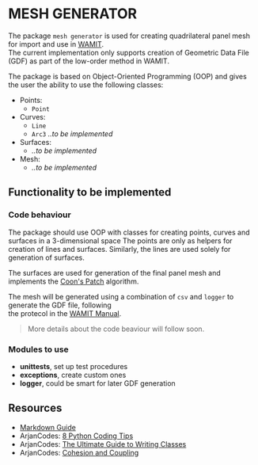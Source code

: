 # MESH GENERATOR

The package `mesh generator` is used for creating quadrilateral panel mesh for import and use in [WAMIT](https://www.wamit.com/).<br>
The current implementation only supports creation of Geometric Data File (GDF) as part of the low-order method in WAMIT.

The package is based on Object-Oriented Programming (OOP) and gives the user the ability to use the following classes:

- Points:
    - `Point`
- Curves:
    - `Line`
    - `Arc3` *..to be implemented*
- Surfaces:
    - *..to be implemented*
- Mesh:
    - *..to be implemented*

## Functionality to be implemented

### Code behaviour

The package should use OOP with classes for creating points, curves and surfaces in a 3-dimensional space The points are only as helpers for creation of lines and surfaces. Similarly, the lines are used solely for<br>
generation of surfaces.<br>

The surfaces are used for generation of the final panel mesh and implements the [Coon's Patch](https://youtu.be/TM0GM6xhAoI?t=2090) algorithm.

The mesh will be generated using a combination of `csv` and `logger` to generate the GDF file, following<br>
the protecol in the [WAMIT Manual](https://www.wamit.com/manual7.x/v75_manual.pdf).

> More details about the code beaviour will follow soon.

### Modules to use

- **unittests**, set up test procedures
- **exceptions**, create custom ones
- **logger**, could be smart for later GDF generation

## Resources

- [Markdown Guide](https://www.markdownguide.org/basic-syntax/)
- ArjanCodes: [8 Python Coding Tips](https://www.youtube.com/watch?v=woIkysZytSs)
- ArjanCodes: [The Ultimate Guide to Writing Classes](https://www.youtube.com/watch?v=lX9UQp2NwTk)
- ArjanCodes: [Cohesion and Coupling](https://www.youtube.com/watch?v=eiDyK_ofPPM)